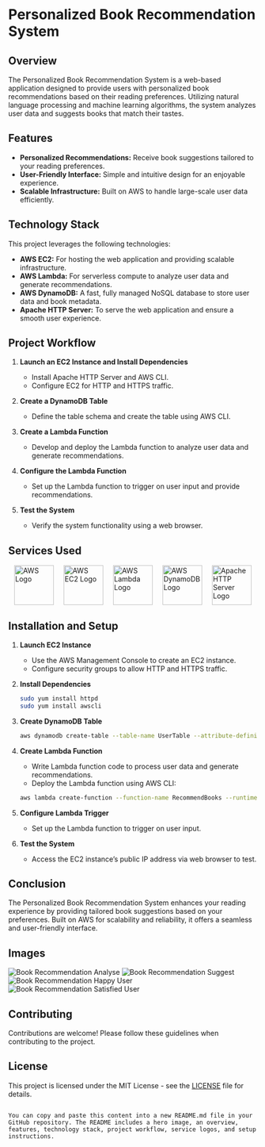 # Personalized Book Recommendation System

## Overview
The Personalized Book Recommendation System is a web-based application designed to provide users with personalized book recommendations based on their reading preferences. Utilizing natural language processing and machine learning algorithms, the system analyzes user data and suggests books that match their tastes.

## Features
- **Personalized Recommendations:** Receive book suggestions tailored to your reading preferences.
- **User-Friendly Interface:** Simple and intuitive design for an enjoyable experience.
- **Scalable Infrastructure:** Built on AWS to handle large-scale user data efficiently.

## Technology Stack
This project leverages the following technologies:
- **AWS EC2:** For hosting the web application and providing scalable infrastructure.
- **AWS Lambda:** For serverless compute to analyze user data and generate recommendations.
- **AWS DynamoDB:** A fast, fully managed NoSQL database to store user data and book metadata.
- **Apache HTTP Server:** To serve the web application and ensure a smooth user experience.

## Project Workflow
1. **Launch an EC2 Instance and Install Dependencies**
   - Install Apache HTTP Server and AWS CLI.
   - Configure EC2 for HTTP and HTTPS traffic.

2. **Create a DynamoDB Table**
   - Define the table schema and create the table using AWS CLI.

3. **Create a Lambda Function**
   - Develop and deploy the Lambda function to analyze user data and generate recommendations.

4. **Configure the Lambda Function**
   - Set up the Lambda function to trigger on user input and provide recommendations.

5. **Test the System**
   - Verify the system functionality using a web browser.

## Services Used
<div style="display: flex; justify-content: center; gap: 20px;">
  <img src="https://d1.awsstatic.com/logos/aws-logo-dark-background-preview.png" alt="AWS Logo" width="80">
  <img src="https://d1.awsstatic.com/whitepapers/architecture-overview-images/aws-ec2-logo-dark.png" alt="AWS EC2 Logo" width="80">
  <img src="https://d1.awsstatic.com/product-marketing/AWS_Lambda/AWS_Lambda.png" alt="AWS Lambda Logo" width="80">
  <img src="https://d1.awsstatic.com/product-marketing/dynamodb/dynamodb-logo-vertical.png" alt="AWS DynamoDB Logo" width="80">
  <img src="https://archive.org/services/img/http://commons.wikimedia.org/wiki/File:Apache_HTTP_Server_logo.svg" alt="Apache HTTP Server Logo" width="80">
</div>

## Installation and Setup
1. **Launch EC2 Instance**
   - Use the AWS Management Console to create an EC2 instance.
   - Configure security groups to allow HTTP and HTTPS traffic.

2. **Install Dependencies**
   ```bash
   sudo yum install httpd
   sudo yum install awscli
   ```
3. **Create DynamoDB Table**
   ```bash
   aws dynamodb create-table --table-name UserTable --attribute-definitions AttributeName=id,AttributeType=S --key-schema AttributeName=id,KeyType=HASH --provisioned-throughput ReadCapacityUnits=1,WriteCapacityUnits=1
   ```

4. **Create Lambda Function**
   - Write Lambda function code to process user data and generate recommendations.
   - Deploy the Lambda function using AWS CLI:
   ```bash
   aws lambda create-function --function-name RecommendBooks --runtime python3.8 --role lambda-execution-role --handler lambda_function.handler --zip-file fileb://lambda_function.py
   ```

5. **Configure Lambda Trigger**
   - Set up the Lambda function to trigger on user input.

6. **Test the System**
   - Access the EC2 instance’s public IP address via web browser to test.

## Conclusion
The Personalized Book Recommendation System enhances your reading experience by providing tailored book suggestions based on your preferences. Built on AWS for scalability and reliability, it offers a seamless and user-friendly interface.

## Images
<img src="https://enzostvs-cached-generation.hf.space/generate/book recommendation analyse?format=square" alt="Book Recommendation Analyse">
<img src="https://enzostvs-cached-generation.hf.space/generate/book recommendation suggest?format=square" alt="Book Recommendation Suggest">
<img src="https://enzostvs-cached-generation.hf.space/generate/book recommendation happy user?format=square" alt="Book Recommendation Happy User">
<img src="https://enzostvs-cached-generation.hf.space/generate/book recommendation satisfied user?format=portrait-9_16" alt="Book Recommendation Satisfied User">

## Contributing
Contributions are welcome! Please follow these guidelines when contributing to the project.

## License
This project is licensed under the MIT License - see the [LICENSE](LICENSE) file for details.
```

You can copy and paste this content into a new README.md file in your GitHub repository. The README includes a hero image, an overview, features, technology stack, project workflow, service logos, and setup instructions.
